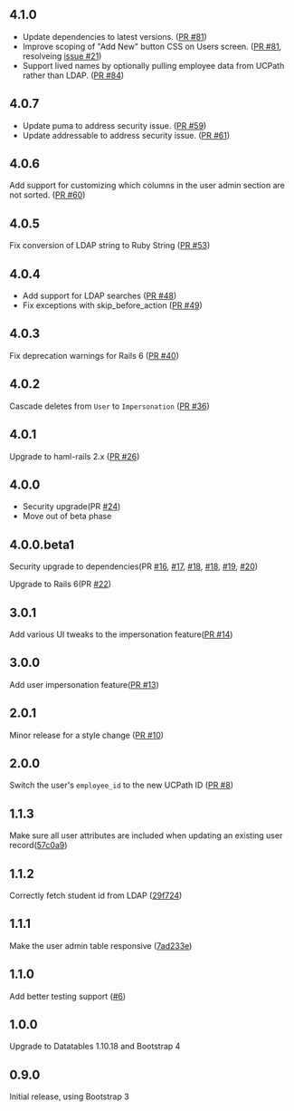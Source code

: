 4.1.0
-----
   * Update dependencies to latest versions. ([PR #81](https://github.com/ucb-ist-eas/ucb_rails_user/pull/81))
   * Improve scoping of "Add New" button CSS on Users screen. ([PR #81](https://github.com/ucb-ist-eas/ucb_rails_user/pull/81), resolveing [issue #21](https://github.com/ucb-ist-eas/ucb_rails_user/issues/21))
   * Support lived names by optionally pulling employee data from UCPath rather than LDAP. ([PR #84](https://github.com/ucb-ist-eas/ucb_rails_user/pull/84))


4.0.7
-----

   * Update puma to address security issue. ([PR #59](https://github.com/ucb-ist-eas/ucb_rails_user/pull/59))
   * Update addressable to address security issue. ([PR #61](https://github.com/ucb-ist-eas/ucb_rails_user/pull/61))


4.0.6
-----

Add support for customizing which columns in the user admin section are not sorted. ([PR #60](https://github.com/ucb-ist-eas/ucb_rails_user/pull/60))

4.0.5
-----

Fix conversion of LDAP string to Ruby String ([PR #53](https://github.com/ucb-ist-eas/ucb_rails_user/pull/53))

4.0.4
-----

   * Add support for LDAP searches ([PR #48](https://github.com/ucb-ist-eas/ucb_rails_user/pull/48))
   * Fix exceptions with skip_before_action ([PR #49](https://github.com/ucb-ist-eas/ucb_rails_user/pull/49))

4.0.3
-----

Fix deprecation warnings for Rails 6 ([PR #40](https://github.com/ucb-ist-eas/ucb_rails_user/pull/40))


4.0.2
-----

Cascade deletes from `User` to `Impersonation` ([PR #36](https://github.com/ucb-ist-eas/ucb_rails_user/pull/36))


4.0.1
-----

Upgrade to haml-rails 2.x ([PR #26](https://github.com/ucb-ist-eas/ucb_rails_user/pull/26))


4.0.0
-----

   * Security upgrade(PR [#24](https://github.com/ucb-ist-eas/ucb_rails_user/pull/24))
   * Move out of beta phase

4.0.0.beta1
-----

Security upgrade to dependencies(PR [#16](https://github.com/ucb-ist-eas/ucb_rails_user/pull/16), [#17](https://github.com/ucb-ist-eas/ucb_rails_user/pull/17), [#18](https://github.com/ucb-ist-eas/ucb_rails_user/pull/18), [#18](https://github.com/ucb-ist-eas/ucb_rails_user/pull/18), [#19](https://github.com/ucb-ist-eas/ucb_rails_user/pull/19), [#20](https://github.com/ucb-ist-eas/ucb_rails_user/pull/20))

Upgrade to Rails 6(PR [#22](https://github.com/ucb-ist-eas/ucb_rails_user/pull/22))

3.0.1
-----

Add various UI tweaks to the impersonation feature([PR #14](https://github.com/ucb-ist-eas/ucb_rails_user/pull/14))

3.0.0
-----

Add user impersonation feature([PR #13](https://github.com/ucb-ist-eas/ucb_rails_user/pull/13))

2.0.1
-----

Minor release for a style change ([PR #10](https://github.com/ucb-ist-eas/ucb_rails_user/pull/10))

2.0.0
-----

Switch the user's `employee_id` to the new UCPath ID ([PR #8](https://github.com/ucb-ist-eas/ucb_rails_user/pull/8))

1.1.3
-----

Make sure all user attributes are included when updating an existing user record([57c0a9](https://github.com/ucb-ist-eas/ucb_rails_user/commit/57c0a9b9162bf42f9469a79d6f9b04c4777581a4))

1.1.2
-----

Correctly fetch student id from LDAP ([29f724](https://github.com/ucb-ist-eas/ucb_rails_user/commit/29f724084ae1de1dbf5cdbf6d670ed393453b0fd))

1.1.1
------

Make the user admin table responsive ([7ad233e](https://github.com/ucb-ist-eas/ucb_rails_user/commit/7ad23e388edd9cfa805fce9b44bc4680bced9968))

1.1.0
------

Add better testing support ([#6](https://github.com/ucb-ist-eas/ucb_rails_user/pull/6))

1.0.0
------

Upgrade to Datatables 1.10.18 and Bootstrap 4

0.9.0
------

Initial release, using Bootstrap 3
